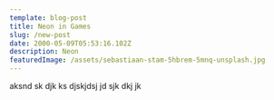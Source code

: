 ```yaml
---
template: blog-post
title: Neon in Games
slug: /new-post
date: 2000-05-09T05:53:16.102Z
description: Neon
featuredImage: /assets/sebastiaan-stam-5hbrem-5mnq-unsplash.jpg
---
```


aksnd sk djk ks djskjdsj jd sjk dkj jk
